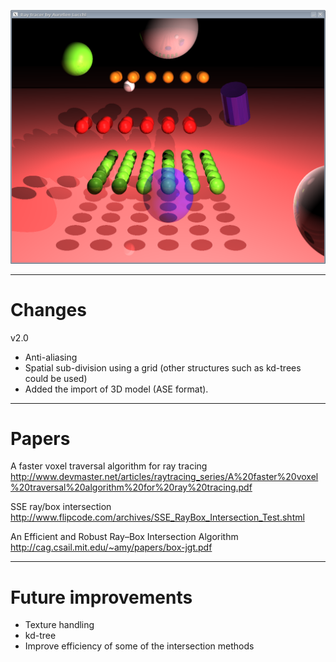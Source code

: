 
![Raytracer screenshot](raytracer.png)

-------------------------------------------------------------------------------
# Changes #

v2.0
- Anti-aliasing
- Spatial sub-division using a grid (other structures such as kd-trees could be used)
- Added the import of 3D model (ASE format).

-------------------------------------------------------------------------------
# Papers #

A faster voxel traversal algorithm for ray tracing
http://www.devmaster.net/articles/raytracing_series/A%20faster%20voxel%20traversal%20algorithm%20for%20ray%20tracing.pdf

SSE ray/box intersection
http://www.flipcode.com/archives/SSE_RayBox_Intersection_Test.shtml

An Efficient and Robust Ray–Box Intersection Algorithm
http://cag.csail.mit.edu/~amy/papers/box-jgt.pdf

-------------------------------------------------------------------------------
# Future improvements #
* Texture handling
* kd-tree
* Improve efficiency of some of the intersection methods
